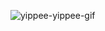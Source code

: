 ![yippee-yippee-gif](https://github.com/user-attachments/assets/66e45980-d057-4c54-bd5d-7793b1786000)
